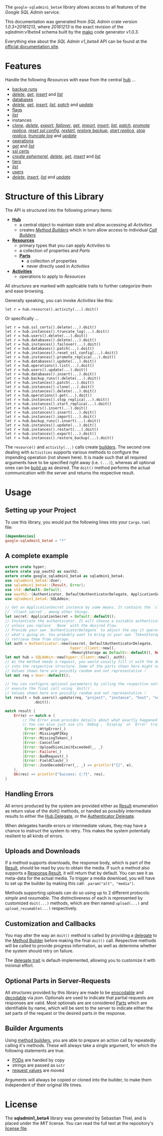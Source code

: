 <!---
DO NOT EDIT !
This file was generated automatically from 'src/mako/api/README.md.mako'
DO NOT EDIT !
-->
The `google-sqladmin1_beta4` library allows access to all features of the *Google SQL Admin* service.

This documentation was generated from *SQL Admin* crate version *1.0.3+20161213*, where *20161213* is the exact revision of the *sqladmin:v1beta4* schema built by the [mako](http://www.makotemplates.org/) code generator *v1.0.3*.

Everything else about the *SQL Admin* *v1_beta4* API can be found at the
[official documentation site](https://cloud.google.com/sql/docs/reference/latest).
# Features

Handle the following *Resources* with ease from the central [hub](https://docs.rs/google-sqladmin1_beta4/1.0.3+20161213/google_sqladmin1_beta4/struct.SQLAdmin.html) ... 

* [backup runs](https://docs.rs/google-sqladmin1_beta4/1.0.3+20161213/google_sqladmin1_beta4/struct.BackupRun.html)
 * [*delete*](https://docs.rs/google-sqladmin1_beta4/1.0.3+20161213/google_sqladmin1_beta4/struct.BackupRunDeleteCall.html), [*get*](https://docs.rs/google-sqladmin1_beta4/1.0.3+20161213/google_sqladmin1_beta4/struct.BackupRunGetCall.html), [*insert*](https://docs.rs/google-sqladmin1_beta4/1.0.3+20161213/google_sqladmin1_beta4/struct.BackupRunInsertCall.html) and [*list*](https://docs.rs/google-sqladmin1_beta4/1.0.3+20161213/google_sqladmin1_beta4/struct.BackupRunListCall.html)
* [databases](https://docs.rs/google-sqladmin1_beta4/1.0.3+20161213/google_sqladmin1_beta4/struct.Database.html)
 * [*delete*](https://docs.rs/google-sqladmin1_beta4/1.0.3+20161213/google_sqladmin1_beta4/struct.DatabaseDeleteCall.html), [*get*](https://docs.rs/google-sqladmin1_beta4/1.0.3+20161213/google_sqladmin1_beta4/struct.DatabaseGetCall.html), [*insert*](https://docs.rs/google-sqladmin1_beta4/1.0.3+20161213/google_sqladmin1_beta4/struct.DatabaseInsertCall.html), [*list*](https://docs.rs/google-sqladmin1_beta4/1.0.3+20161213/google_sqladmin1_beta4/struct.DatabaseListCall.html), [*patch*](https://docs.rs/google-sqladmin1_beta4/1.0.3+20161213/google_sqladmin1_beta4/struct.DatabasePatchCall.html) and [*update*](https://docs.rs/google-sqladmin1_beta4/1.0.3+20161213/google_sqladmin1_beta4/struct.DatabaseUpdateCall.html)
* [flags](https://docs.rs/google-sqladmin1_beta4/1.0.3+20161213/google_sqladmin1_beta4/struct.Flag.html)
 * [*list*](https://docs.rs/google-sqladmin1_beta4/1.0.3+20161213/google_sqladmin1_beta4/struct.FlagListCall.html)
* instances
 * [*clone*](https://docs.rs/google-sqladmin1_beta4/1.0.3+20161213/google_sqladmin1_beta4/struct.InstanceCloneCall.html), [*delete*](https://docs.rs/google-sqladmin1_beta4/1.0.3+20161213/google_sqladmin1_beta4/struct.InstanceDeleteCall.html), [*export*](https://docs.rs/google-sqladmin1_beta4/1.0.3+20161213/google_sqladmin1_beta4/struct.InstanceExportCall.html), [*failover*](https://docs.rs/google-sqladmin1_beta4/1.0.3+20161213/google_sqladmin1_beta4/struct.InstanceFailoverCall.html), [*get*](https://docs.rs/google-sqladmin1_beta4/1.0.3+20161213/google_sqladmin1_beta4/struct.InstanceGetCall.html), [*import*](https://docs.rs/google-sqladmin1_beta4/1.0.3+20161213/google_sqladmin1_beta4/struct.InstanceImportCall.html), [*insert*](https://docs.rs/google-sqladmin1_beta4/1.0.3+20161213/google_sqladmin1_beta4/struct.InstanceInsertCall.html), [*list*](https://docs.rs/google-sqladmin1_beta4/1.0.3+20161213/google_sqladmin1_beta4/struct.InstanceListCall.html), [*patch*](https://docs.rs/google-sqladmin1_beta4/1.0.3+20161213/google_sqladmin1_beta4/struct.InstancePatchCall.html), [*promote replica*](https://docs.rs/google-sqladmin1_beta4/1.0.3+20161213/google_sqladmin1_beta4/struct.InstancePromoteReplicaCall.html), [*reset ssl config*](https://docs.rs/google-sqladmin1_beta4/1.0.3+20161213/google_sqladmin1_beta4/struct.InstanceResetSslConfigCall.html), [*restart*](https://docs.rs/google-sqladmin1_beta4/1.0.3+20161213/google_sqladmin1_beta4/struct.InstanceRestartCall.html), [*restore backup*](https://docs.rs/google-sqladmin1_beta4/1.0.3+20161213/google_sqladmin1_beta4/struct.InstanceRestoreBackupCall.html), [*start replica*](https://docs.rs/google-sqladmin1_beta4/1.0.3+20161213/google_sqladmin1_beta4/struct.InstanceStartReplicaCall.html), [*stop replica*](https://docs.rs/google-sqladmin1_beta4/1.0.3+20161213/google_sqladmin1_beta4/struct.InstanceStopReplicaCall.html), [*truncate log*](https://docs.rs/google-sqladmin1_beta4/1.0.3+20161213/google_sqladmin1_beta4/struct.InstanceTruncateLogCall.html) and [*update*](https://docs.rs/google-sqladmin1_beta4/1.0.3+20161213/google_sqladmin1_beta4/struct.InstanceUpdateCall.html)
* [operations](https://docs.rs/google-sqladmin1_beta4/1.0.3+20161213/google_sqladmin1_beta4/struct.Operation.html)
 * [*get*](https://docs.rs/google-sqladmin1_beta4/1.0.3+20161213/google_sqladmin1_beta4/struct.OperationGetCall.html) and [*list*](https://docs.rs/google-sqladmin1_beta4/1.0.3+20161213/google_sqladmin1_beta4/struct.OperationListCall.html)
* [ssl certs](https://docs.rs/google-sqladmin1_beta4/1.0.3+20161213/google_sqladmin1_beta4/struct.SslCert.html)
 * [*create ephemeral*](https://docs.rs/google-sqladmin1_beta4/1.0.3+20161213/google_sqladmin1_beta4/struct.SslCertCreateEphemeralCall.html), [*delete*](https://docs.rs/google-sqladmin1_beta4/1.0.3+20161213/google_sqladmin1_beta4/struct.SslCertDeleteCall.html), [*get*](https://docs.rs/google-sqladmin1_beta4/1.0.3+20161213/google_sqladmin1_beta4/struct.SslCertGetCall.html), [*insert*](https://docs.rs/google-sqladmin1_beta4/1.0.3+20161213/google_sqladmin1_beta4/struct.SslCertInsertCall.html) and [*list*](https://docs.rs/google-sqladmin1_beta4/1.0.3+20161213/google_sqladmin1_beta4/struct.SslCertListCall.html)
* [tiers](https://docs.rs/google-sqladmin1_beta4/1.0.3+20161213/google_sqladmin1_beta4/struct.Tier.html)
 * [*list*](https://docs.rs/google-sqladmin1_beta4/1.0.3+20161213/google_sqladmin1_beta4/struct.TierListCall.html)
* [users](https://docs.rs/google-sqladmin1_beta4/1.0.3+20161213/google_sqladmin1_beta4/struct.User.html)
 * [*delete*](https://docs.rs/google-sqladmin1_beta4/1.0.3+20161213/google_sqladmin1_beta4/struct.UserDeleteCall.html), [*insert*](https://docs.rs/google-sqladmin1_beta4/1.0.3+20161213/google_sqladmin1_beta4/struct.UserInsertCall.html), [*list*](https://docs.rs/google-sqladmin1_beta4/1.0.3+20161213/google_sqladmin1_beta4/struct.UserListCall.html) and [*update*](https://docs.rs/google-sqladmin1_beta4/1.0.3+20161213/google_sqladmin1_beta4/struct.UserUpdateCall.html)




# Structure of this Library

The API is structured into the following primary items:

* **[Hub](https://docs.rs/google-sqladmin1_beta4/1.0.3+20161213/google_sqladmin1_beta4/struct.SQLAdmin.html)**
    * a central object to maintain state and allow accessing all *Activities*
    * creates [*Method Builders*](https://docs.rs/google-sqladmin1_beta4/1.0.3+20161213/google_sqladmin1_beta4/trait.MethodsBuilder.html) which in turn
      allow access to individual [*Call Builders*](https://docs.rs/google-sqladmin1_beta4/1.0.3+20161213/google_sqladmin1_beta4/trait.CallBuilder.html)
* **[Resources](https://docs.rs/google-sqladmin1_beta4/1.0.3+20161213/google_sqladmin1_beta4/trait.Resource.html)**
    * primary types that you can apply *Activities* to
    * a collection of properties and *Parts*
    * **[Parts](https://docs.rs/google-sqladmin1_beta4/1.0.3+20161213/google_sqladmin1_beta4/trait.Part.html)**
        * a collection of properties
        * never directly used in *Activities*
* **[Activities](https://docs.rs/google-sqladmin1_beta4/1.0.3+20161213/google_sqladmin1_beta4/trait.CallBuilder.html)**
    * operations to apply to *Resources*

All *structures* are marked with applicable traits to further categorize them and ease browsing.

Generally speaking, you can invoke *Activities* like this:

```Rust,ignore
let r = hub.resource().activity(...).doit()
```

Or specifically ...

```ignore
let r = hub.ssl_certs().delete(...).doit()
let r = hub.instances().truncate_log(...).doit()
let r = hub.users().delete(...).doit()
let r = hub.databases().delete(...).doit()
let r = hub.instances().failover(...).doit()
let r = hub.databases().patch(...).doit()
let r = hub.instances().reset_ssl_config(...).doit()
let r = hub.instances().promote_replica(...).doit()
let r = hub.databases().update(...).doit()
let r = hub.operations().list(...).doit()
let r = hub.users().update(...).doit()
let r = hub.databases().insert(...).doit()
let r = hub.backup_runs().delete(...).doit()
let r = hub.instances().patch(...).doit()
let r = hub.instances().clone(...).doit()
let r = hub.instances().delete(...).doit()
let r = hub.operations().get(...).doit()
let r = hub.instances().stop_replica(...).doit()
let r = hub.instances().start_replica(...).doit()
let r = hub.users().insert(...).doit()
let r = hub.instances().insert(...).doit()
let r = hub.instances().import(...).doit()
let r = hub.backup_runs().insert(...).doit()
let r = hub.instances().update(...).doit()
let r = hub.instances().restart(...).doit()
let r = hub.instances().export(...).doit()
let r = hub.instances().restore_backup(...).doit()
```

The `resource()` and `activity(...)` calls create [builders][builder-pattern]. The second one dealing with `Activities` 
supports various methods to configure the impending operation (not shown here). It is made such that all required arguments have to be 
specified right away (i.e. `(...)`), whereas all optional ones can be [build up][builder-pattern] as desired.
The `doit()` method performs the actual communication with the server and returns the respective result.

# Usage

## Setting up your Project

To use this library, you would put the following lines into your `Cargo.toml` file:

```toml
[dependencies]
google-sqladmin1_beta4 = "*"
```

## A complete example

```Rust
extern crate hyper;
extern crate yup_oauth2 as oauth2;
extern crate google_sqladmin1_beta4 as sqladmin1_beta4;
use sqladmin1_beta4::User;
use sqladmin1_beta4::{Result, Error};
use std::default::Default;
use oauth2::{Authenticator, DefaultAuthenticatorDelegate, ApplicationSecret, MemoryStorage};
use sqladmin1_beta4::SQLAdmin;

// Get an ApplicationSecret instance by some means. It contains the `client_id` and 
// `client_secret`, among other things.
let secret: ApplicationSecret = Default::default();
// Instantiate the authenticator. It will choose a suitable authentication flow for you, 
// unless you replace  `None` with the desired Flow.
// Provide your own `AuthenticatorDelegate` to adjust the way it operates and get feedback about 
// what's going on. You probably want to bring in your own `TokenStorage` to persist tokens and
// retrieve them from storage.
let auth = Authenticator::new(&secret, DefaultAuthenticatorDelegate,
                              hyper::Client::new(),
                              <MemoryStorage as Default>::default(), None);
let mut hub = SQLAdmin::new(hyper::Client::new(), auth);
// As the method needs a request, you would usually fill it with the desired information
// into the respective structure. Some of the parts shown here might not be applicable !
// Values shown here are possibly random and not representative !
let mut req = User::default();

// You can configure optional parameters by calling the respective setters at will, and
// execute the final call using `doit()`.
// Values shown here are possibly random and not representative !
let result = hub.users().update(req, "project", "instance", "host", "name")
             .doit();

match result {
    Err(e) => match e {
        // The Error enum provides details about what exactly happened.
        // You can also just use its `Debug`, `Display` or `Error` traits
         Error::HttpError(_)
        |Error::MissingAPIKey
        |Error::MissingToken(_)
        |Error::Cancelled
        |Error::UploadSizeLimitExceeded(_, _)
        |Error::Failure(_)
        |Error::BadRequest(_)
        |Error::FieldClash(_)
        |Error::JsonDecodeError(_, _) => println!("{}", e),
    },
    Ok(res) => println!("Success: {:?}", res),
}

```
## Handling Errors

All errors produced by the system are provided either as [Result](https://docs.rs/google-sqladmin1_beta4/1.0.3+20161213/google_sqladmin1_beta4/enum.Result.html) enumeration as return value of 
the doit() methods, or handed as possibly intermediate results to either the 
[Hub Delegate](https://docs.rs/google-sqladmin1_beta4/1.0.3+20161213/google_sqladmin1_beta4/trait.Delegate.html), or the [Authenticator Delegate](https://docs.rs/yup-oauth2/*/yup_oauth2/trait.AuthenticatorDelegate.html).

When delegates handle errors or intermediate values, they may have a chance to instruct the system to retry. This 
makes the system potentially resilient to all kinds of errors.

## Uploads and Downloads
If a method supports downloads, the response body, which is part of the [Result](https://docs.rs/google-sqladmin1_beta4/1.0.3+20161213/google_sqladmin1_beta4/enum.Result.html), should be
read by you to obtain the media.
If such a method also supports a [Response Result](https://docs.rs/google-sqladmin1_beta4/1.0.3+20161213/google_sqladmin1_beta4/trait.ResponseResult.html), it will return that by default.
You can see it as meta-data for the actual media. To trigger a media download, you will have to set up the builder by making
this call: `.param("alt", "media")`.

Methods supporting uploads can do so using up to 2 different protocols: 
*simple* and *resumable*. The distinctiveness of each is represented by customized 
`doit(...)` methods, which are then named `upload(...)` and `upload_resumable(...)` respectively.

## Customization and Callbacks

You may alter the way an `doit()` method is called by providing a [delegate](https://docs.rs/google-sqladmin1_beta4/1.0.3+20161213/google_sqladmin1_beta4/trait.Delegate.html) to the 
[Method Builder](https://docs.rs/google-sqladmin1_beta4/1.0.3+20161213/google_sqladmin1_beta4/trait.CallBuilder.html) before making the final `doit()` call. 
Respective methods will be called to provide progress information, as well as determine whether the system should 
retry on failure.

The [delegate trait](https://docs.rs/google-sqladmin1_beta4/1.0.3+20161213/google_sqladmin1_beta4/trait.Delegate.html) is default-implemented, allowing you to customize it with minimal effort.

## Optional Parts in Server-Requests

All structures provided by this library are made to be [enocodable](https://docs.rs/google-sqladmin1_beta4/1.0.3+20161213/google_sqladmin1_beta4/trait.RequestValue.html) and 
[decodable](https://docs.rs/google-sqladmin1_beta4/1.0.3+20161213/google_sqladmin1_beta4/trait.ResponseResult.html) via *json*. Optionals are used to indicate that partial requests are responses 
are valid.
Most optionals are are considered [Parts](https://docs.rs/google-sqladmin1_beta4/1.0.3+20161213/google_sqladmin1_beta4/trait.Part.html) which are identifiable by name, which will be sent to 
the server to indicate either the set parts of the request or the desired parts in the response.

## Builder Arguments

Using [method builders](https://docs.rs/google-sqladmin1_beta4/1.0.3+20161213/google_sqladmin1_beta4/trait.CallBuilder.html), you are able to prepare an action call by repeatedly calling it's methods.
These will always take a single argument, for which the following statements are true.

* [PODs][wiki-pod] are handed by copy
* strings are passed as `&str`
* [request values](https://docs.rs/google-sqladmin1_beta4/1.0.3+20161213/google_sqladmin1_beta4/trait.RequestValue.html) are moved

Arguments will always be copied or cloned into the builder, to make them independent of their original life times.

[wiki-pod]: http://en.wikipedia.org/wiki/Plain_old_data_structure
[builder-pattern]: http://en.wikipedia.org/wiki/Builder_pattern
[google-go-api]: https://github.com/google/google-api-go-client

# License
The **sqladmin1_beta4** library was generated by Sebastian Thiel, and is placed 
under the *MIT* license.
You can read the full text at the repository's [license file][repo-license].

[repo-license]: https://github.com/Byron/google-apis-rsblob/master/LICENSE.md
